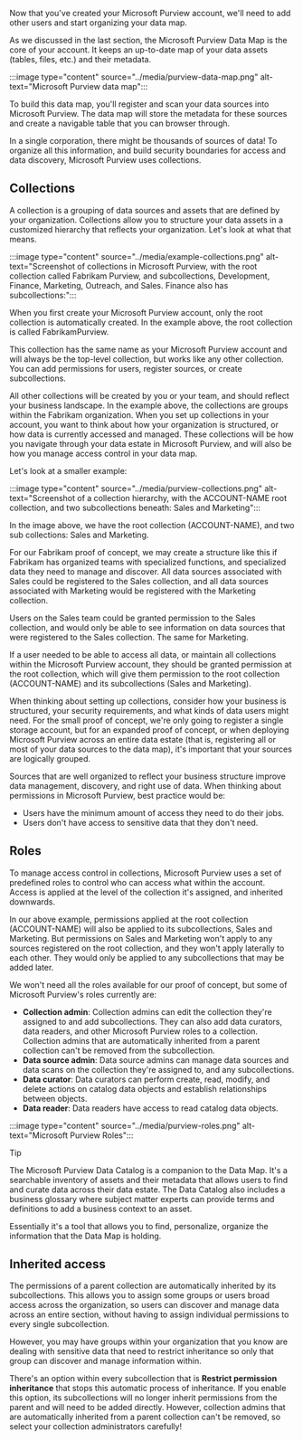 Now that you've created your Microsoft Purview account, we'll need to add other users and start organizing your data map.

As we discussed in the last section, the Microsoft Purview Data Map is the core of your account. It keeps an up-to-date map of your data assets (tables, files, etc.) and their metadata. 

:::image type="content" source="../media/purview-data-map.png" alt-text="Microsoft Purview data map":::

To build this data map, you'll register and scan your data sources into Microsoft Purview. The data map will store the metadata for these sources and create a navigable table that you can browser through.

In a single corporation, there might be thousands of sources of data! To organize all this information, and build security boundaries for access and data discovery, Microsoft Purview uses collections.

## Collections

A collection is a grouping of data sources and assets that are defined by your organization. Collections allow you to structure your data assets in a customized hierarchy that reflects your organization. Let's look at what that means.

:::image type="content" source="../media/example-collections.png" alt-text="Screenshot of collections in Microsoft Purview, with the root collection called Fabrikam Purview, and subcollections, Development, Finance, Marketing, Outreach, and Sales. Finance also has subcollections:":::

When you first create your Microsoft Purview account, only the root collection is automatically created. In the example above, the root collection is called FabrikamPurview.

This collection has the same name as your Microsoft Purview account and will always be the top-level collection, but works like any other collection. You can add permissions for users, register sources, or create subcollections.

All other collections will be created by you or your team, and should reflect your business landscape. In the example above, the collections are groups within the Fabrikam organization. When you set up collections in your account, you want to think about how your organization is structured, or how data is currently accessed and managed. These collections will be how you navigate through your data estate in Microsoft Purview, and will also be how you manage access control in your data map.

Let's look at a smaller example:

:::image type="content" source="../media/purview-collections.png" alt-text="Screenshot of a collection hierarchy, with the ACCOUNT-NAME root collection, and two subcollections beneath: Sales and Marketing":::

In the image above, we have the root collection (ACCOUNT-NAME), and two sub collections: Sales and Marketing. 

For our Fabrikam proof of concept, we may create a structure like this if Fabrikam has organized teams with specialized functions, and specialized data they need to manage and discover. All data sources associated with Sales could be registered to the Sales collection, and all data sources associated with Marketing would be registered with the Marketing collection. 

Users on the Sales team could be granted permission to the Sales collection, and would only be able to see information on data sources that were registered to the Sales collection. The same for Marketing. 

If a user needed to be able to access all data, or maintain all collections within the Microsoft Purview account, they should be granted permission at the root collection, which will give them permission to the root collection (ACCOUNT-NAME) and its subcollections (Sales and Marketing).

When thinking about setting up collections, consider how your business is structured, your security requirements, and what kinds of data users might need. For the small proof of concept, we're only going to register a single storage account, but for an expanded proof of concept, or when deploying Microsoft Purview across an entire data estate (that is, registering all or most of your data sources to the data map), it's important that your sources are logically grouped. 

Sources that are well organized to reflect your business structure improve data management, discovery, and right use of data. When thinking about permissions in Microsoft Purview, best practice would be:

- Users have the minimum amount of access they need to do their jobs.
- Users don't have access to sensitive data that they don't need.

## Roles

To manage access control in collections, Microsoft Purview uses a set of predefined roles to control who can access what within the account. Access is applied at the level of the collection it's assigned, and inherited downwards.

In our above example, permissions applied at the root collection (ACCOUNT-NAME) will also be applied to its subcollections, Sales and Marketing. But permissions on Sales and Marketing won't apply to any sources registered on the root collection, and they won't apply laterally to each other. They would only be applied to any subcollections that may be added later.

We won't need all the roles available for our proof of concept, but some of Microsoft Purview's roles currently are:

* **Collection admin**: Collection admins can edit the collection they're assigned to and add subcollections. They can also add data curators, data readers, and other Microsoft Purview roles to a collection. Collection admins that are automatically inherited from a parent collection can't be removed from the subcollection.
* **Data source admin**: Data source admins can manage data sources and data scans on the collection they're assigned to, and any subcollections.
* **Data curator**: Data curators can perform create, read, modify, and delete actions on catalog data objects and establish relationships between objects.
* **Data reader**: Data readers have access to read catalog data objects.

:::image type="content" source="../media/purview-roles.png" alt-text="Microsoft Purview Roles":::

> [!TIP]
> The Microsoft Purview Data Catalog is a companion to the Data Map. It's a searchable inventory of assets and their metadata that allows users to find and curate data across their data estate. The Data Catalog also includes a business glossary where subject matter experts can provide terms and definitions to add a business context to an asset.
>
> Essentially it's a tool that allows you to find, personalize, organize the information that the Data Map is holding.

## Inherited access

The permissions of a parent collection are automatically inherited by its subcollections. This allows you to assign some groups or users broad access across the organization, so users can discover and manage data across an entire section, without having to assign individual permissions to every single subcollection.

However, you may have groups within your organization that you know are dealing with sensitive data that need to restrict inheritance so only that group can discover and manage information within.

There's an option within every subcollection that is **Restrict permission inheritance** that stops this automatic process of inheritance. If you enable this option, its subcollections will no longer inherit permissions from the parent and will need to be added directly. However, collection admins that are automatically inherited from a parent collection can't be removed, so select your collection administrators carefully!

